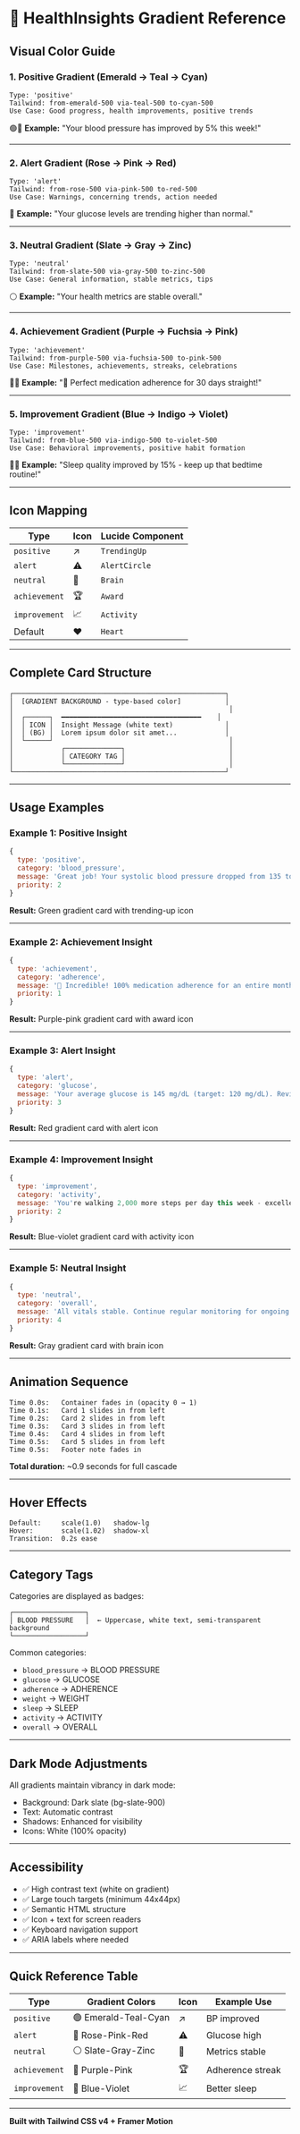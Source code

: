 # 🎨 HealthInsights Gradient Reference

## Visual Color Guide

### 1. Positive Gradient (Emerald → Teal → Cyan)
```
Type: 'positive'
Tailwind: from-emerald-500 via-teal-500 to-cyan-500
Use Case: Good progress, health improvements, positive trends
```
🟢🔵 **Example:** "Your blood pressure has improved by 5% this week!"

---

### 2. Alert Gradient (Rose → Pink → Red)
```
Type: 'alert'
Tailwind: from-rose-500 via-pink-500 to-red-500
Use Case: Warnings, concerning trends, action needed
```
🔴 **Example:** "Your glucose levels are trending higher than normal."

---

### 3. Neutral Gradient (Slate → Gray → Zinc)
```
Type: 'neutral'
Tailwind: from-slate-500 via-gray-500 to-zinc-500
Use Case: General information, stable metrics, tips
```
⚪ **Example:** "Your health metrics are stable overall."

---

### 4. Achievement Gradient (Purple → Fuchsia → Pink)
```
Type: 'achievement'
Tailwind: from-purple-500 via-fuchsia-500 to-pink-500
Use Case: Milestones, achievements, streaks, celebrations
```
💜💗 **Example:** "🎉 Perfect medication adherence for 30 days straight!"

---

### 5. Improvement Gradient (Blue → Indigo → Violet)
```
Type: 'improvement'
Tailwind: from-blue-500 via-indigo-500 to-violet-500
Use Case: Behavioral improvements, positive habit formation
```
🔵💜 **Example:** "Sleep quality improved by 15% - keep up that bedtime routine!"

---

## Icon Mapping

| Type | Icon | Lucide Component |
|------|------|------------------|
| `positive` | ↗️ | `TrendingUp` |
| `alert` | ⚠️ | `AlertCircle` |
| `neutral` | 🧠 | `Brain` |
| `achievement` | 🏆 | `Award` |
| `improvement` | 📈 | `Activity` |
| Default | ❤️ | `Heart` |

---

## Complete Card Structure

```
┌─────────────────────────────────────────────────────┐
│  [GRADIENT BACKGROUND - type-based color]           │
│                                                      │
│  ┌──────┐  ━━━━━━━━━━━━━━━━━━━━━━━━━━━━━━━━━━━    │
│  │ ICON │  Insight Message (white text)             │
│  │ (BG) │  Lorem ipsum dolor sit amet...            │
│  └──────┘                                            │
│            ┌──────────────┐                          │
│            │ CATEGORY TAG │                          │
│            └──────────────┘                          │
└─────────────────────────────────────────────────────┘
```

---

## Usage Examples

### Example 1: Positive Insight
```javascript
{
  type: 'positive',
  category: 'blood_pressure',
  message: 'Great job! Your systolic blood pressure dropped from 135 to 122 mmHg this week.',
  priority: 2
}
```
**Result:** Green gradient card with trending-up icon

---

### Example 2: Achievement Insight
```javascript
{
  type: 'achievement',
  category: 'adherence',
  message: '🎉 Incredible! 100% medication adherence for an entire month!',
  priority: 1
}
```
**Result:** Purple-pink gradient card with award icon

---

### Example 3: Alert Insight
```javascript
{
  type: 'alert',
  category: 'glucose',
  message: 'Your average glucose is 145 mg/dL (target: 120 mg/dL). Review your carb intake.',
  priority: 3
}
```
**Result:** Red gradient card with alert icon

---

### Example 4: Improvement Insight
```javascript
{
  type: 'improvement',
  category: 'activity',
  message: 'You're walking 2,000 more steps per day this week - excellent habit building!',
  priority: 2
}
```
**Result:** Blue-violet gradient card with activity icon

---

### Example 5: Neutral Insight
```javascript
{
  type: 'neutral',
  category: 'overall',
  message: 'All vitals stable. Continue regular monitoring for ongoing health tracking.',
  priority: 4
}
```
**Result:** Gray gradient card with brain icon

---

## Animation Sequence

```
Time 0.0s:   Container fades in (opacity 0 → 1)
Time 0.1s:   Card 1 slides in from left
Time 0.2s:   Card 2 slides in from left
Time 0.3s:   Card 3 slides in from left
Time 0.4s:   Card 4 slides in from left
Time 0.5s:   Card 5 slides in from left
Time 0.5s:   Footer note fades in
```

**Total duration:** ~0.9 seconds for full cascade

---

## Hover Effects

```
Default:     scale(1.0)   shadow-lg
Hover:       scale(1.02)  shadow-xl
Transition:  0.2s ease
```

---

## Category Tags

Categories are displayed as badges:

```
┌──────────────────┐
│ BLOOD PRESSURE   │  ← Uppercase, white text, semi-transparent background
└──────────────────┘
```

Common categories:
- `blood_pressure` → BLOOD PRESSURE
- `glucose` → GLUCOSE
- `adherence` → ADHERENCE
- `weight` → WEIGHT
- `sleep` → SLEEP
- `activity` → ACTIVITY
- `overall` → OVERALL

---

## Dark Mode Adjustments

All gradients maintain vibrancy in dark mode:
- Background: Dark slate (bg-slate-900)
- Text: Automatic contrast
- Shadows: Enhanced for visibility
- Icons: White (100% opacity)

---

## Accessibility

- ✅ High contrast text (white on gradient)
- ✅ Large touch targets (minimum 44x44px)
- ✅ Semantic HTML structure
- ✅ Icon + text for screen readers
- ✅ Keyboard navigation support
- ✅ ARIA labels where needed

---

## Quick Reference Table

| Type | Gradient Colors | Icon | Example Use |
|------|----------------|------|-------------|
| `positive` | 🟢 Emerald-Teal-Cyan | ↗️ | BP improved |
| `alert` | 🔴 Rose-Pink-Red | ⚠️ | Glucose high |
| `neutral` | ⚪ Slate-Gray-Zinc | 🧠 | Metrics stable |
| `achievement` | 💜 Purple-Pink | 🏆 | Adherence streak |
| `improvement` | 🔵 Blue-Violet | 📈 | Better sleep |

---

**Built with Tailwind CSS v4 + Framer Motion**

